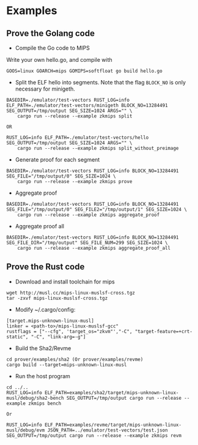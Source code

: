 # Examples

## Prove the Golang code 

* Compile the Go code to MIPS

Write your own hello.go, and compile with

```
GOOS=linux GOARCH=mips GOMIPS=softfloat go build hello.go
```

* Split the ELF hello into segments. Note that the flag `BLOCK_NO` is only necessary for minigeth.

```
BASEDIR=./emulator/test-vectors RUST_LOG=info ELF_PATH=./emulator/test-vectors/minigeth BLOCK_NO=13284491 SEG_OUTPUT=/tmp/output SEG_SIZE=1024 ARGS="" \
    cargo run --release --example zkmips split

OR

RUST_LOG=info ELF_PATH=./emulator/test-vectors/hello  SEG_OUTPUT=/tmp/output SEG_SIZE=1024 ARGS="" \
    cargo run --release --example zkmips split_without_preimage
```

* Generate proof for each segment

```
BASEDIR=./emulator/test-vectors RUST_LOG=info BLOCK_NO=13284491 SEG_FILE="/tmp/output/0" SEG_SIZE=1024 \
    cargo run --release --example zkmips prove
```

* Aggregate proof

```
BASEDIR=./emulator/test-vectors RUST_LOG=info BLOCK_NO=13284491 SEG_FILE="/tmp/output/0" SEG_FILE2="/tmp/output/1" SEG_SIZE=1024 \
    cargo run --release --example zkmips aggregate_proof
```

* Aggregate proof all

```
BASEDIR=./emulator/test-vectors RUST_LOG=info BLOCK_NO=13284491 SEG_FILE_DIR="/tmp/output" SEG_FILE_NUM=299 SEG_SIZE=1024 \
    cargo run --release --example zkmips aggregate_proof_all
```

## Prove the Rust code 

* Download and install toolchain for mips

```
wget http://musl.cc/mips-linux-muslsf-cross.tgz
tar -zxvf mips-linux-muslsf-cross.tgz
```

* Modify ~/.cargo/config:

```
[target.mips-unknown-linux-musl]
linker = <path-to>/mips-linux-muslsf-gcc"
rustflags = ["--cfg", 'target_os="zkvm"',"-C", "target-feature=+crt-static", "-C", "link-arg=-g"]
```

* Build the Sha2/Revme

```
cd prover/examples/sha2 (Or prover/examples/revme)
cargo build --target=mips-unknown-linux-musl
```

* Run the host program 

```
cd ../..
RUST_LOG=info ELF_PATH=examples/sha2/target/mips-unknown-linux-musl/debug/sha2-bench SEG_OUTPUT=/tmp/output cargo run --release --example zkmips bench

Or

RUST_LOG=info ELF_PATH=examples/revme/target/mips-unknown-linux-musl/debug/evm JSON_PATH=../emulator/test-vectors/test.json SEG_OUTPUT=/tmp/output cargo run --release --example zkmips revm
```
